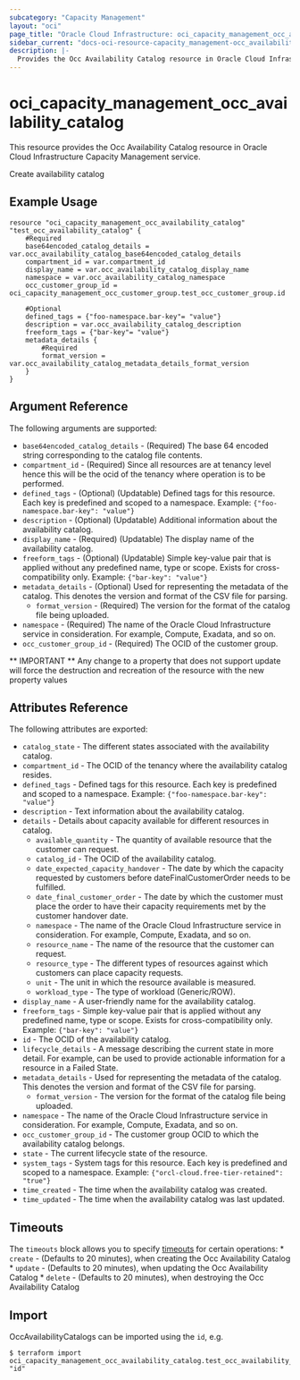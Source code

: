```yaml
---
subcategory: "Capacity Management"
layout: "oci"
page_title: "Oracle Cloud Infrastructure: oci_capacity_management_occ_availability_catalog"
sidebar_current: "docs-oci-resource-capacity_management-occ_availability_catalog"
description: |-
  Provides the Occ Availability Catalog resource in Oracle Cloud Infrastructure Capacity Management service
---
```


# oci_capacity_management_occ_availability_catalog
This resource provides the Occ Availability Catalog resource in Oracle Cloud Infrastructure Capacity Management service.

Create availability catalog

## Example Usage

```hcl
resource "oci_capacity_management_occ_availability_catalog" "test_occ_availability_catalog" {
	#Required
	base64encoded_catalog_details = var.occ_availability_catalog_base64encoded_catalog_details
	compartment_id = var.compartment_id
	display_name = var.occ_availability_catalog_display_name
	namespace = var.occ_availability_catalog_namespace
	occ_customer_group_id = oci_capacity_management_occ_customer_group.test_occ_customer_group.id

	#Optional
	defined_tags = {"foo-namespace.bar-key"= "value"}
	description = var.occ_availability_catalog_description
	freeform_tags = {"bar-key"= "value"}
	metadata_details {
		#Required
		format_version = var.occ_availability_catalog_metadata_details_format_version
	}
}
```

## Argument Reference

The following arguments are supported:

* `base64encoded_catalog_details` - (Required) The base 64 encoded string corresponding to the catalog file contents.
* `compartment_id` - (Required) Since all resources are at tenancy level hence this will be the ocid of the tenancy where operation is to be performed.
* `defined_tags` - (Optional) (Updatable) Defined tags for this resource. Each key is predefined and scoped to a namespace. Example: `{"foo-namespace.bar-key": "value"}` 
* `description` - (Optional) (Updatable) Additional information about the availability catalog.
* `display_name` - (Required) (Updatable) The display name of the availability catalog.
* `freeform_tags` - (Optional) (Updatable) Simple key-value pair that is applied without any predefined name, type or scope. Exists for cross-compatibility only. Example: `{"bar-key": "value"}` 
* `metadata_details` - (Optional) Used for representing the metadata of the catalog. This denotes the version and format of the CSV file for parsing.
	* `format_version` - (Required) The version for the format of the catalog file being uploaded.
* `namespace` - (Required) The name of the Oracle Cloud Infrastructure service in consideration. For example, Compute, Exadata, and so on.
* `occ_customer_group_id` - (Required) The OCID of the customer group.


** IMPORTANT **
Any change to a property that does not support update will force the destruction and recreation of the resource with the new property values

## Attributes Reference

The following attributes are exported:

* `catalog_state` - The different states associated with the availability catalog.
* `compartment_id` - The OCID of the tenancy where the availability catalog resides.
* `defined_tags` - Defined tags for this resource. Each key is predefined and scoped to a namespace. Example: `{"foo-namespace.bar-key": "value"}` 
* `description` - Text information about the availability catalog.
* `details` - Details about capacity available for  different resources in catalog.
	* `available_quantity` - The quantity of available resource that the customer can request.
	* `catalog_id` - The OCID of the availability catalog.
	* `date_expected_capacity_handover` - The date by which the capacity requested by customers before dateFinalCustomerOrder needs to be fulfilled.
	* `date_final_customer_order` - The date by which the customer must place the order to have their capacity requirements met by the customer handover date.
	* `namespace` - The name of the Oracle Cloud Infrastructure service in consideration. For example, Compute, Exadata, and so on. 
	* `resource_name` - The name of the resource that the customer can request.
	* `resource_type` - The different types of resources against which customers can place capacity requests.
	* `unit` - The unit in which the resource available is measured.
	* `workload_type` - The type of workload (Generic/ROW).
* `display_name` - A user-friendly name for the availability catalog.
* `freeform_tags` - Simple key-value pair that is applied without any predefined name, type or scope. Exists for cross-compatibility only. Example: `{"bar-key": "value"}` 
* `id` - The OCID of the availability catalog.
* `lifecycle_details` - A message describing the current state in more detail. For example, can be used to provide actionable information for a resource in a Failed State.
* `metadata_details` - Used for representing the metadata of the catalog. This denotes the version and format of the CSV file for parsing.
	* `format_version` - The version for the format of the catalog file being uploaded.
* `namespace` - The name of the Oracle Cloud Infrastructure service in consideration. For example, Compute, Exadata, and so on. 
* `occ_customer_group_id` - The customer group OCID to which the availability catalog belongs.
* `state` - The current lifecycle state of the resource.
* `system_tags` - System tags for this resource. Each key is predefined and scoped to a namespace. Example: `{"orcl-cloud.free-tier-retained": "true"}` 
* `time_created` - The time when the availability catalog was created.
* `time_updated` - The time when the availability catalog was last updated.

## Timeouts

The `timeouts` block allows you to specify [timeouts](https://registry.terraform.io/providers/oracle/oci/latest/docs/guides/changing_timeouts) for certain operations:
	* `create` - (Defaults to 20 minutes), when creating the Occ Availability Catalog
	* `update` - (Defaults to 20 minutes), when updating the Occ Availability Catalog
	* `delete` - (Defaults to 20 minutes), when destroying the Occ Availability Catalog


## Import

OccAvailabilityCatalogs can be imported using the `id`, e.g.

```
$ terraform import oci_capacity_management_occ_availability_catalog.test_occ_availability_catalog "id"
```

